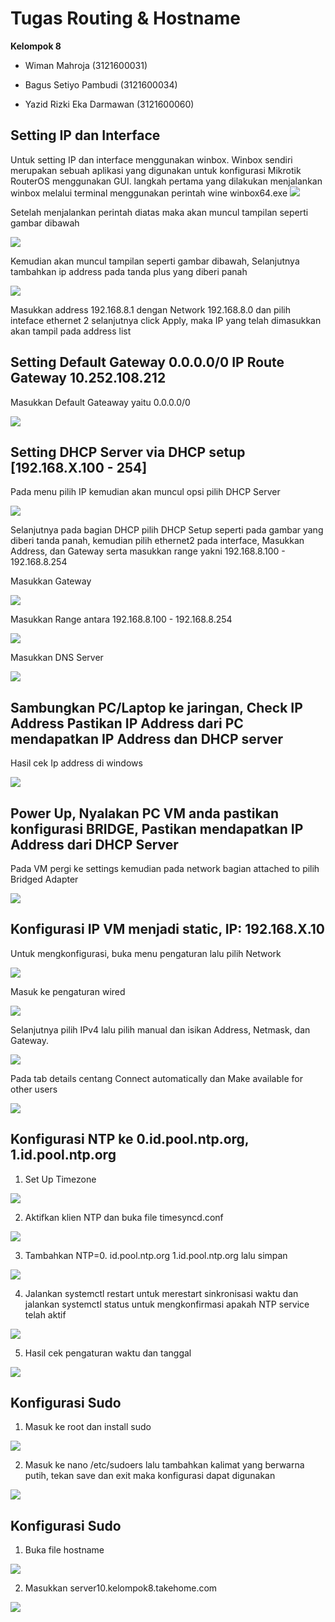 
# Tugas Routing & Hostname

**Kelompok 8** 

- Wiman Mahroja  (3121600031)

- Bagus Setiyo Pambudi (3121600034)

- Yazid Rizki Eka Darmawan (3121600060) 





## Setting IP dan Interface

Untuk setting IP dan interface menggunakan winbox. Winbox sendiri merupakan sebuah aplikasi yang digunakan untuk konfigurasi Mikrotik RouterOS menggunakan GUI. langkah pertama yang dilakukan menjalankan winbox melalui terminal menggunakan perintah wine winbox64.exe
<img src="https://github.com/Xkonz/Tugas-Jaringan/blob/main/pic/Tugaskelompok_praktikum2/image3.jpg">

Setelah menjalankan perintah diatas maka akan muncul tampilan seperti gambar dibawah

<img src="https://github.com/Xkonz/Tugas-Jaringan/blob/main/pic/Tugaskelompok_praktikum2/image20.jpg">

Kemudian akan muncul tampilan seperti gambar dibawah, Selanjutnya tambahkan ip address pada tanda plus yang diberi panah

<img src="https://github.com/Xkonz/Tugas-Jaringan/blob/main/pic/Tugaskelompok_praktikum2/image9.jpg">

Masukkan address 192.168.8.1 dengan Network 192.168.8.0 dan pilih inteface ethernet 2 selanjutnya click Apply, maka IP yang telah dimasukkan akan tampil pada address list

##  Setting Default Gateway 0.0.0.0/0 IP Route Gateway 10.252.108.212

Masukkan Default Gateaway yaitu 0.0.0.0/0

<img src="https://github.com/Xkonz/Tugas-Jaringan/blob/main/pic/Tugaskelompok_praktikum2/image19.jpg">

## Setting DHCP Server via DHCP setup [192.168.X.100 - 254]

Pada menu pilih IP kemudian akan muncul opsi pilih DHCP Server

<img src="https://github.com/Xkonz/Tugas-Jaringan/blob/main/pic/Tugaskelompok_praktikum2/image21.jpg">

Selanjutnya pada bagian DHCP pilih DHCP Setup seperti pada gambar yang diberi tanda panah, kemudian pilih ethernet2 pada interface, Masukkan Address, dan Gateway serta masukkan range yakni 192.168.8.100 - 192.168.8.254

Masukkan Gateway

<img src="https://github.com/Xkonz/Tugas-Jaringan/blob/main/pic/Tugaskelompok_praktikum2/image13.jpg">

Masukkan Range  antara 192.168.8.100 - 192.168.8.254

<img src="https://github.com/Xkonz/Tugas-Jaringan/blob/main/pic/Tugaskelompok_praktikum2/image16.jpg">

Masukkan DNS Server

<img src="https://github.com/Xkonz/Tugas-Jaringan/blob/main/pic/Tugaskelompok_praktikum2/image18.jpg">

## Sambungkan PC/Laptop ke jaringan, Check IP Address Pastikan IP Address dari PC mendapatkan IP Address dan DHCP server

Hasil cek Ip address di windows 

<img src="https://github.com/Xkonz/Tugas-Jaringan/blob/main/pic/Tugaskelompok_praktikum2/image2.jpg">


##  Power Up, Nyalakan PC VM anda pastikan konfigurasi BRIDGE, Pastikan mendapatkan IP Address dari DHCP Server

Pada VM pergi ke settings kemudian pada network bagian attached to pilih Bridged Adapter

<img src="https://github.com/Xkonz/Tugas-Jaringan/blob/main/pic/Tugaskelompok_praktikum2/image15.png">

## Konfigurasi IP VM menjadi static, IP: 192.168.X.10

Untuk mengkonfigurasi, buka menu pengaturan lalu pilih Network

<img src="https://github.com/Xkonz/Tugas-Jaringan/blob/main/pic/Tugaskelompok_praktikum2/image7.png">

Masuk ke pengaturan wired

<img src="https://github.com/Xkonz/Tugas-Jaringan/blob/main/pic/Tugaskelompok_praktikum2/image5.png">

Selanjutnya pilih IPv4 lalu pilih manual dan isikan Address, Netmask, dan Gateway.

<img src="https://github.com/Xkonz/Tugas-Jaringan/blob/main/pic/Tugaskelompok_praktikum2/image8.jpg">

Pada tab details centang Connect automatically dan Make available for other users

<img src="https://github.com/Xkonz/Tugas-Jaringan/blob/main/pic/Tugaskelompok_praktikum2/image6.jpg">

## Konfigurasi NTP ke 0.id.pool.ntp.org, 1.id.pool.ntp.org

1. Set Up Timezone

<img src="https://github.com/Xkonz/Tugas-Jaringan/blob/main/pic/Tugaskelompok_praktikum2/image23.jpg">

2. Aktifkan klien NTP dan buka file timesyncd.conf


<img src="https://github.com/Xkonz/Tugas-Jaringan/blob/main/pic/Tugaskelompok_praktikum2/image12.jpg">

3. Tambahkan NTP=0. id.pool.ntp.org 1.id.pool.ntp.org lalu simpan


<img src="https://github.com/Xkonz/Tugas-Jaringan/blob/main/pic/Tugaskelompok_praktikum2/image17.jpg">

4. Jalankan systemctl restart untuk merestart sinkronisasi waktu dan jalankan systemctl status untuk mengkonfirmasi apakah NTP service telah aktif


<img src="https://github.com/Xkonz/Tugas-Jaringan/blob/main/pic/Tugaskelompok_praktikum2/image4.jpg">

5. Hasil cek pengaturan waktu dan tanggal

<img src="https://github.com/Xkonz/Tugas-Jaringan/blob/main/pic/Tugaskelompok_praktikum2/image11.jpg">

## Konfigurasi Sudo

1. Masuk ke root dan install sudo

<img src="https://github.com/Xkonz/Tugas-Jaringan/blob/main/pic/Tugaskelompok_praktikum2/image22.jpg">

2. Masuk ke nano /etc/sudoers lalu tambahkan kalimat yang berwarna putih, tekan save dan exit maka konfigurasi dapat digunakan

<img src="https://github.com/Xkonz/Tugas-Jaringan/blob/main/pic/Tugaskelompok_praktikum2/image17.jpg">

## Konfigurasi Sudo

1. Buka file hostname

<img src="https://github.com/Xkonz/Tugas-Jaringan/blob/main/pic/Tugaskelompok_praktikum2/image14.jpg">

2. Masukkan server10.kelompok8.takehome.com

<img src="https://github.com/Xkonz/Tugas-Jaringan/blob/main/pic/Tugaskelompok_praktikum2/image10.jpg">
